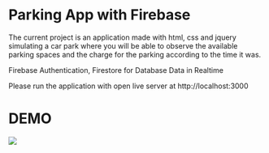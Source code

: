 # Parking App with Firebase

The current project is an application made with html, css and jquery simulating a car park where you will be able to observe the available parking spaces and the charge for the parking according to the time it was.

Firebase Authentication, Firestore for Database Data in Realtime

Please run the application with open live server at http://localhost:3000

# DEMO

![](https://github.com/JulioG194/Parkapp-firebase-jquery/blob/master/public/imagenes/park.jpg?raw=true)
